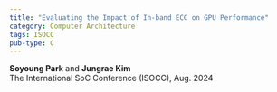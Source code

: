 ```yaml
---
title: "Evaluating the Impact of In-band ECC on GPU Performance"
category: Computer Architecture
tags: ISOCC
pub-type: C
---
```


**Soyoung Park** and **Jungrae Kim** <br>
The International SoC Conference (ISOCC), Aug. 2024
